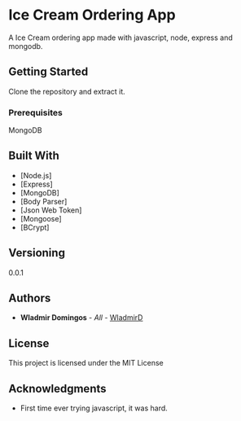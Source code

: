# Ice Cream Ordering App

A Ice Cream ordering app made with javascript, node, express and mongodb.

## Getting Started

Clone the repository and extract it. 

### Prerequisites

MongoDB


## Built With

* [Node.js]
* [Express]
* [MongoDB]
* [Body Parser]
* [Json Web Token]
* [Mongoose]
* [BCrypt]



## Versioning

0.0.1

## Authors

* **Wladmir Domingos** - *All* - [WladmirD](https://github.com/WladmirD)

## License

This project is licensed under the MIT License

## Acknowledgments

* First time ever trying javascript, it was hard.

